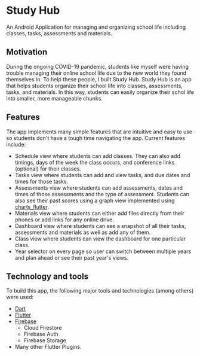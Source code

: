 # Study Hub

An Android Application for managing and organizing school life including classes, tasks, assessments and materials.

## Motivation

During the ongoing COVID-19 pandemic, students like myself were having trouble managing their online school life due to the new world they found themselves in. To help these people, I built Study Hub. Study Hub is an app that helps students organize their school life into classes, assessments, tasks, and materials. In this way, students can easily organize their schol life into smaller, more manageable chunks.

## Features

The app implements many simple features that are intuitive and easy to use so students don't have a tough time navigating the app. Current features include:
- Schedule view where students can add classes. They can also add timings, days of the week the class occurs, and conference links (optional) for their classes.
- Tasks view where students can add and view tasks, and due dates and times for those tasks.
- Assessments view where students can add assessments, dates and times of those assessments and the type of assessment. Students can also see their past scores using a graph view implemented using [charts_flutter](https://pub.dev/packages/charts_flutter).
- Materials view where students can either add files directly from their phones or add links for any online drive.
- Dashboard view where students can see a snapshot of all their tasks, assessments and materials as well as add any of them.
- Class view where students can view the dashboard for one particular class.
- Year selector on every page so user can switch between multiple years and plan ahead or see their past year's views.

## Technology and tools

To build this app, the following major tools and technologies (among others) were used:
- [Dart](https://dart.dev/)
- [Flutter](https://flutter.dev/)
- [Firebase](https://firebase.google.com/)
  - Cloud Firestore
  - Firebase Auth
  - Firebase Storage
- Many other Flutter Plugins.

